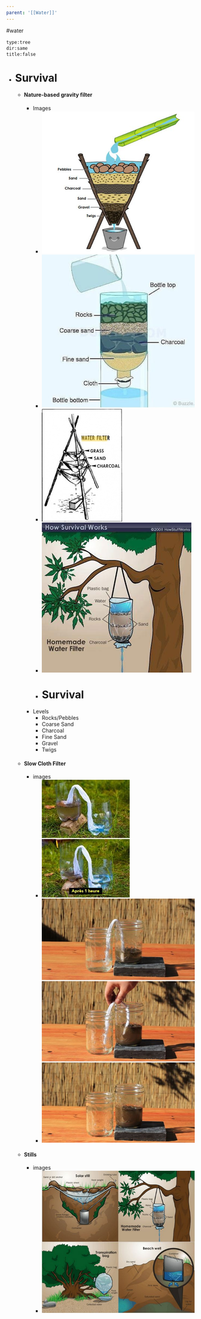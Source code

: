 ```yaml
---
parent: '[[Water]]'
---
```


#water 

```breadcrumbs
type:tree
dir:same
title:false
```

- # Survival
	- #### Nature-based gravity filter
		- Images
			- ![photo_2022-06-28_05-47-48.jpg](../assets/photo_2022-06-28_05-47-48_1656477777141_0.jpg)
			- ![image.png](../assets/image_1656477830017_0.png)
			- ![image.png](../assets/image_1656478395658_0.png)
			- ![image.png](../assets/image_1656478448768_0.png)
			- # Survival
		- Levels
			- Rocks/Pebbles
			- Coarse Sand
			- Charcoal
			- Fine Sand
			- Gravel
			- Twigs
	- #### Slow Cloth Filter
		- images
			- ![image.png](../assets/image_1656478096513_0.png)
			- ![image.png](../assets/image_1656478113446_0.png)
	- #### Stills
		- images
			- ![image.png](../assets/image_1656478657921_0.png)